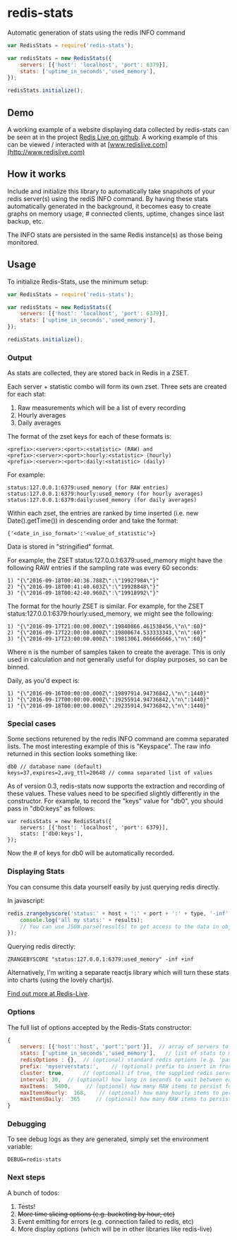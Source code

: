 # redis-stats
Automatic generation of stats using the redis INFO command

```javascript
var RedisStats = require('redis-stats');

var redisStats = new RedisStats({
    servers: [{'host': 'localhost', 'port': 6379}],
    stats: ['uptime_in_seconds','used_memory'],
});

redisStats.initialize();
```

## Demo
A working example of a website displaying data collected by redis-stats can be seen at in the project [Redis Live on github](https://github.com/lawrips/redis-live). A working example of this can be viewed / interacted with at [www.redislive.com](http://www.redislive.com)

## How it works
Include and initialize this library to automatically take snapshots of your redis server(s) using the rediS INFO command. By having these stats automatically generated in the background, it becomes easy to create graphs on memory usage, # connected clients, uptime, changes since last backup, etc. 

The INFO stats are persisted in the same Redis instance(s) as those being monitored. 

## Usage
To initialize Redis-Stats, use the minimum setup:

```javascript
var RedisStats = require('redis-stats');

var redisStats = new RedisStats({
    servers: [{'host': 'localhost', 'port': 6379}],
    stats: ['uptime_in_seconds','used_memory'],
});

redisStats.initialize();
```

### Output
As stats are collected, they are stored back in Redis in a ZSET.

Each server + statistic combo will form its own zset. Three sets are created for each stat:

1. Raw measurements which will be a list of every recording
2. Hourly averages
3. Daily averages 

The format of the zset keys for each of these formats is:

```
<prefix>:<server>:<port>:<statistic> (RAW) and
<prefix>:<server>:<port>:hourly:<statistic> (hourly)
<prefix>:<server>:<port>:daily:<statistic> (daily)
```

For example:

```
status:127.0.0.1:6379:used_memory (for RAW entries)
status:127.0.0.1:6379:hourly:used_memory (for hourly averages)
status:127.0.0.1:6379:daily:used_memory (for daily averages) 
```

Within each zset, the entries are ranked by time inserted (i.e. new Date().getTime()) in descending order and take the format:

```
{'<date_in_iso_format>':'<value_of_statistic'>}
```

Data is stored in "stringified" format. 

For example, the ZSET status:127.0.0.1:6379:used_memory might have the following RAW entries if the sampling rate was every 60 seconds:

```
1) "{\"2016-09-18T00:40:36.788Z\":\"19927984\"}"
2) "{\"2016-09-18T00:41:40.603Z\":\"19928848\"}"
3) "{\"2016-09-18T00:42:40.960Z\":\"19918992\"}"
``` 

The format for the hourly ZSET is similar. For example, for the ZSET status:127.0.0.1:6379:hourly:used_memory, we might see the following:

```
1) "{\"2016-09-17T21:00:00.000Z\":19840866.461538456,\"n\":60}"
2) "{\"2016-09-17T22:00:00.000Z\":19800674.533333343,\"n\":60}"
3) "{\"2016-09-17T23:00:00.000Z\":19813061.066666666,\"n\":60}"
``` 

Where n is the number of samples taken to create the average. This is only used in calculation and not generally useful for display purposes, so can be binned.

Daily, as you'd expect is:

```
1) "{\"2016-09-16T00:00:00.000Z\":19897914.94736842,\"n\":1440}"
1) "{\"2016-09-17T00:00:00.000Z\":19255914.94736842,\"n\":1440}"
1) "{\"2016-09-18T00:00:00.000Z\":29235914.94736842,\"n\":1440}"
```

### Special cases

Some sections returened by the redis INFO command are comma separated lists. The most interesting example of this is "Keyspace". The raw info returned in this section looks something like:
```
db0 // database name (default)
keys=37,expires=2,avg_ttl=20648 // comma separated list of values
```
As of version 0.3, redis-stats now supports the extraction and recording of these values. These values need to be specified slightly differently in the constructor. For example, to record the "keys" value for "db0", you should pass in "db0:keys" as follows:  

```
var redisStats = new RedisStats({
    servers: [{'host': 'localhost', 'port': 6379}],
    stats: ['db0:keys'],
});
```
Now the # of keys for db0 will be automatically recorded. 

### Displaying Stats
You can consume this data yourself easily by just querying redis directly.

In javascript:

```javascript
redis.zrangebyscore('status:' + host + ':' + port + ':' + type, '-inf', '+inf', (err, results) => {
    console.log('all my stats:' + results);
    // You can use JSON.parse(results) to get access to the data in object format 
});                
```

Querying redis directly:
```
ZRANGEBYSCORE "status:127.0.0.1:6379:used_memory" -inf +inf
```

Alternatively, I'm writing a separate reactjs library which will turn these stats into charts (using the lovely chartjs).

[Find out more at Redis-Live](https://www.npmjs.com/package/redis-live). 

### Options
The full list of options accepted by the Redis-Stats constructor:

```js
{
    servers: [{'host':'host', 'port':'port'}],  // array of servers to be monitored   
    stats: ['uptime_in_seconds','used_memory'],   // list of stats to monitor - full list is here http://redis.io/commands/INFO
    redisOptions : {},  // (optional) standard redis options (e.g. 'password')
    prefix: 'myserverstats:',    // (optional) prefix to insert in front of keys in redis for any persisted stats 
    cluster: true,      // (optional) if true, the supplied redis servers will be treated as a cluster. If false (default), they'll be treated as independent servers      
    interval: 30,  // (optional) how long in seconds to wait between each redis INFO command (default is 60)
    maxItems:  5400,     // (optional) how many RAW items to persist for each server:stat combo (default is 1440 which is 1 days worth of stats at 1 minute intervals)
    maxItemsHourly:  168,    // (optional) how many hourly items to persist for each server:stat combo (default is 48which is 7 days worth of stats)
    maxItemsDaily:  365     // (optional) how many RAW items to persist for each server:stat combo (default is 30 which is 1 month worth of stats)
}
```


### Debugging

To see debug logs as they are generated, simply set the environment variable:

```
DEBUG=redis-stats
``` 

### Next steps
A bunch of todos:

1. Tests!
2. ~~More time slicing options (e.g. bucketing by hour, etc)~~ 
3. Event emitting for errors (e.g. connection failed to redis, etc)
4. More display options (which will be in other libraries like redis-live)
